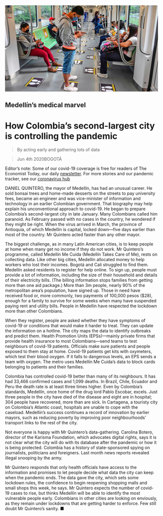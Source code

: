 ![](./images/20200606_AMP003.jpg)

## Medellín’s medical marvel

# How Colombia’s second-largest city is controlling the pandemic

> By acting early and gathering lots of data

> Jun 4th 2020BOGOTÁ

Editor’s note: Some of our covid-19 coverage is free for readers of The Economist Today, our daily [newsletter](https://www.economist.com/https://my.economist.com/user#newsletter). For more stories and our pandemic tracker, see our [coronavirus hub](https://www.economist.com//news/2020/03/11/the-economists-coverage-of-the-coronavirus)

DANIEL QUINTERO, the mayor of Medellín, has had an unusual career. He sold bonsai trees and home-made desserts on the streets to pay university fees, became an engineer and was vice-minister of information and technology in an earlier Colombian government. That biography may help explain his unconventional approach to covid-19. He began to prepare Colombia’s second-largest city in late January. Many Colombians called him paranoid. As February passed with no cases in the country, he wondered if they might be right. When the virus arrived in March, the province of Antioquia, of which Medellín is capital, locked down—five days earlier than most of the country. Mr Quintero acted faster than any other mayor.

The biggest challenge, as in many Latin American cities, is to keep people at home when many get no income if they do not work. Mr Quintero’s programme, called Medellín Me Cuida (Medellín Takes Care of Me), rests on collecting data. Like other big cities, Medellín allocated money to help workers who lost their incomes. Bogotá and Cali struggled to find them. Medellín asked residents to register for help online. To sign up, people must provide a lot of information, including the size of their household and details of their electricity bills. (The billing information stops families from getting more than one aid package.) More than 3m people, nearly 90% of the metropolitan area’s population, have signed up. Those in need have received food or, more commonly, two payments of 100,000 pesos ($28), enough for a family to survive for some weeks when many have suspended paying rent and utility bills. People in Medellín have respected the lockdown more than other Colombians.

When they register, people are asked whether they have symptoms of covid-19 or conditions that would make it harder to treat. They can update the information on a hotline. The city maps the data to identify outbreaks and predict them. Health Promotion Units (EPSs)—mainly private firms that provide health insurance to most Colombians—send teams to test neighbours of covid-19 patients. Officials make sure patients and people exposed to them stay at home. Covid-19 patients get kits with oxymeters, which test their blood oxygen. If it falls to dangerous levels, an EPS sends a team with oxygen. The metro uses Medellín Me Cuida’s data to block cards belonging to patients and their families.

Colombia has controlled covid-19 better than many of its neighbours. It has had 33,466 confirmed cases and 1,099 deaths. In Brazil, Chile, Ecuador and Peru the death rate is at least three times higher. Even by Colombia’s standards, Medellín, once home of the drug lord Pablo Escobar, excels. Just three people in the city have died of the disease and eight are in hospital; 304 people have recovered, more than are sick. In Cartagena, a touristy city on Colombia’s Atlantic coast, hospitals are unable to cope with the caseload. Medellín’s success continues a record of innovation by earlier mayors, such as reducing poverty by improving poor neighbourhoods’ transport links to the rest of the city.

Not everyone is happy with Mr Quintero’s data-gathering. Carolina Botero, director of the Karisma Foundation, which advocates digital rights, says it is not clear what the city will do with its database after the pandemic or how it is being protected. Colombia has a history of state-sponsored spying on journalists, politicians and foreigners. Last month news reports revealed illegal snooping by the army.

Mr Quintero responds that only health officials have access to the information and promises to let people decide what data the city can keep when the pandemic ends. The data gave the city, which sets some lockdown rules, the confidence to begin reopening shopping malls and small shops this week, he says. Mr Quintero expects the number of covid-19 cases to rise, but thinks Medellín will be able to identify the most vulnerable people early. Colombians in other cities are looking on enviously, as they remain under lockdowns that are getting harder to enforce. Few still doubt Mr Quintero’s sanity. ■